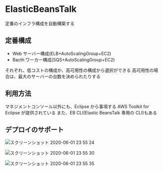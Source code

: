 # ElasticBeansTalk

定番のインフラ構成を自動構築する

## 定番構成

- Web サーバー構成(ELB+AutoScalingGroup+EC2)
- Bacth ワーカー構成(SQS+AutoScalingGroup+EC2)

それぞれ、低コストの構成か、高可用性の構成から選択ができる
高可用性の場合は、最大のサーバーの台数を決められたりする

## 利用方法

マネジメントコンソール以外にも、Eclipse から事項する AWS Toolkit for Eclipse が提供されている
また、EB CLI(Elastic BeansTalk 専用の CLI)もある

## デプロイのサポート

![スクリーンショット 2020-06-01 23 55 24](https://user-images.githubusercontent.com/36391432/83422102-ff4a5300-a463-11ea-8d42-ed5b104628c2.png)

![スクリーンショット 2020-06-01 23 55 30](https://user-images.githubusercontent.com/36391432/83422114-03767080-a464-11ea-91f1-10700e5ff6b3.png)

![スクリーンショット 2020-06-01 23 55 35](https://user-images.githubusercontent.com/36391432/83422120-05d8ca80-a464-11ea-977e-f8ecfd7250a0.png)

